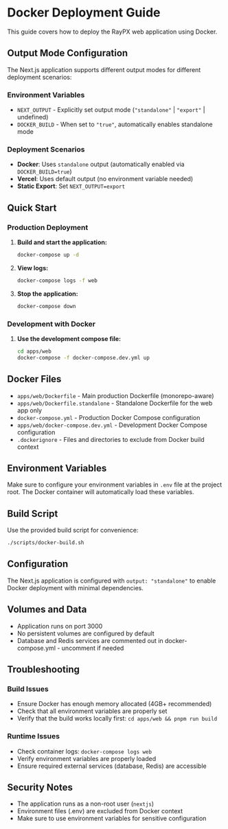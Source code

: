 # Docker Deployment Guide

This guide covers how to deploy the RayPX web application using Docker.

## Output Mode Configuration

The Next.js application supports different output modes for different deployment scenarios:

### Environment Variables

- `NEXT_OUTPUT` - Explicitly set output mode (`"standalone"` | `"export"` | undefined)
- `DOCKER_BUILD` - When set to `"true"`, automatically enables standalone mode

### Deployment Scenarios

- **Docker**: Uses `standalone` output (automatically enabled via `DOCKER_BUILD=true`)
- **Vercel**: Uses default output (no environment variable needed)
- **Static Export**: Set `NEXT_OUTPUT=export`

## Quick Start

### Production Deployment

1. **Build and start the application:**
   ```bash
   docker-compose up -d
   ```

2. **View logs:**
   ```bash
   docker-compose logs -f web
   ```

3. **Stop the application:**
   ```bash
   docker-compose down
   ```

### Development with Docker

1. **Use the development compose file:**
   ```bash
   cd apps/web
   docker-compose -f docker-compose.dev.yml up
   ```

## Docker Files

- `apps/web/Dockerfile` - Main production Dockerfile (monorepo-aware)
- `apps/web/Dockerfile.standalone` - Standalone Dockerfile for the web app only
- `docker-compose.yml` - Production Docker Compose configuration
- `apps/web/docker-compose.dev.yml` - Development Docker Compose configuration
- `.dockerignore` - Files and directories to exclude from Docker build context

## Environment Variables

Make sure to configure your environment variables in `.env` file at the project root. The Docker container will automatically load these variables.

## Build Script

Use the provided build script for convenience:
```bash
./scripts/docker-build.sh
```

## Configuration

The Next.js application is configured with `output: "standalone"` to enable Docker deployment with minimal dependencies.

## Volumes and Data

- Application runs on port 3000
- No persistent volumes are configured by default
- Database and Redis services are commented out in docker-compose.yml - uncomment if needed

## Troubleshooting

### Build Issues
- Ensure Docker has enough memory allocated (4GB+ recommended)
- Check that all environment variables are properly set
- Verify that the build works locally first: `cd apps/web && pnpm run build`

### Runtime Issues
- Check container logs: `docker-compose logs web`
- Verify environment variables are properly loaded
- Ensure required external services (database, Redis) are accessible

## Security Notes

- The application runs as a non-root user (`nextjs`)
- Environment files (.env) are excluded from Docker context
- Make sure to use environment variables for sensitive configuration